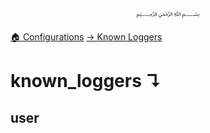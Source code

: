 <p align=center>
   ﷽
</p>

[🏠 Configurations](/docs/CONFIGURATION.md)
[→ Known Loggers](/docs/configurations/known_loggers.md)

# known_loggers ↴
## user



